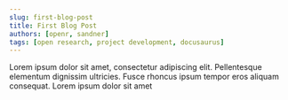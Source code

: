 ```yaml
---
slug: first-blog-post
title: First Blog Post
authors: [openr, sandner]
tags: [open research, project development, docusaurus]
---
```


Lorem ipsum dolor sit amet, consectetur adipiscing elit. Pellentesque elementum dignissim ultricies. Fusce rhoncus ipsum tempor eros aliquam consequat. Lorem ipsum dolor sit amet

